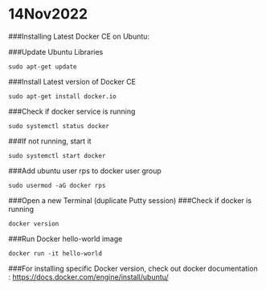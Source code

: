 # 14Nov2022

###Installing Latest Docker CE on Ubuntu:

###Update Ubuntu Libraries
```
sudo apt-get update
```


###Install Latest version of Docker CE
```
sudo apt-get install docker.io
```

###Check if docker service is running
```
sudo systemctl status docker
```

###If not running, start it
```
sudo systemctl start docker
```

###Add ubuntu user rps to docker user group
```
sudo usermod -aG docker rps
```

###Open a new Terminal (duplicate Putty session)
###Check if docker is running
```
docker version
```

###Run Docker hello-world image
```
docker run -it hello-world
```


###For installing specific Docker version, check out docker documentation : https://docs.docker.com/engine/install/ubuntu/
